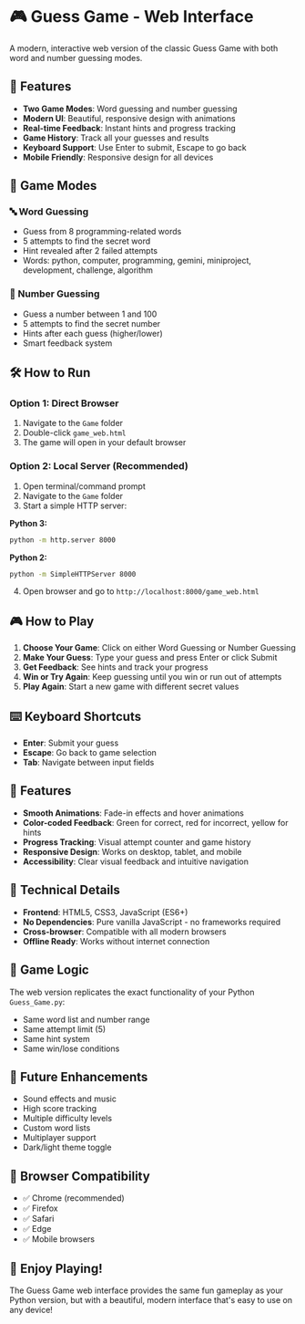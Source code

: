 # 🎮 Guess Game - Web Interface

A modern, interactive web version of the classic Guess Game with both word and number guessing modes.

## 🚀 Features

- **Two Game Modes**: Word guessing and number guessing
- **Modern UI**: Beautiful, responsive design with animations
- **Real-time Feedback**: Instant hints and progress tracking
- **Game History**: Track all your guesses and results
- **Keyboard Support**: Use Enter to submit, Escape to go back
- **Mobile Friendly**: Responsive design for all devices

## 🎯 Game Modes

### 🔤 Word Guessing
- Guess from 8 programming-related words
- 5 attempts to find the secret word
- Hint revealed after 2 failed attempts
- Words: python, computer, programming, gemini, miniproject, development, challenge, algorithm

### 🔢 Number Guessing
- Guess a number between 1 and 100
- 5 attempts to find the secret number
- Hints after each guess (higher/lower)
- Smart feedback system

## 🛠️ How to Run

### Option 1: Direct Browser
1. Navigate to the `Game` folder
2. Double-click `game_web.html`
3. The game will open in your default browser

### Option 2: Local Server (Recommended)
1. Open terminal/command prompt
2. Navigate to the `Game` folder
3. Start a simple HTTP server:

**Python 3:**
```bash
python -m http.server 8000
```

**Python 2:**
```bash
python -m SimpleHTTPServer 8000
```

4. Open browser and go to `http://localhost:8000/game_web.html`

## 🎮 How to Play

1. **Choose Your Game**: Click on either Word Guessing or Number Guessing
2. **Make Your Guess**: Type your guess and press Enter or click Submit
3. **Get Feedback**: See hints and track your progress
4. **Win or Try Again**: Keep guessing until you win or run out of attempts
5. **Play Again**: Start a new game with different secret values

## ⌨️ Keyboard Shortcuts

- **Enter**: Submit your guess
- **Escape**: Go back to game selection
- **Tab**: Navigate between input fields

## 🎨 Features

- **Smooth Animations**: Fade-in effects and hover animations
- **Color-coded Feedback**: Green for correct, red for incorrect, yellow for hints
- **Progress Tracking**: Visual attempt counter and game history
- **Responsive Design**: Works on desktop, tablet, and mobile
- **Accessibility**: Clear visual feedback and intuitive navigation

## 🔧 Technical Details

- **Frontend**: HTML5, CSS3, JavaScript (ES6+)
- **No Dependencies**: Pure vanilla JavaScript - no frameworks required
- **Cross-browser**: Compatible with all modern browsers
- **Offline Ready**: Works without internet connection

## 🎯 Game Logic

The web version replicates the exact functionality of your Python `Guess_Game.py`:
- Same word list and number range
- Same attempt limit (5)
- Same hint system
- Same win/lose conditions

## 🚀 Future Enhancements

- Sound effects and music
- High score tracking
- Multiple difficulty levels
- Custom word lists
- Multiplayer support
- Dark/light theme toggle

## 📱 Browser Compatibility

- ✅ Chrome (recommended)
- ✅ Firefox
- ✅ Safari
- ✅ Edge
- ✅ Mobile browsers

## 🎉 Enjoy Playing!

The Guess Game web interface provides the same fun gameplay as your Python version, but with a beautiful, modern interface that's easy to use on any device!
